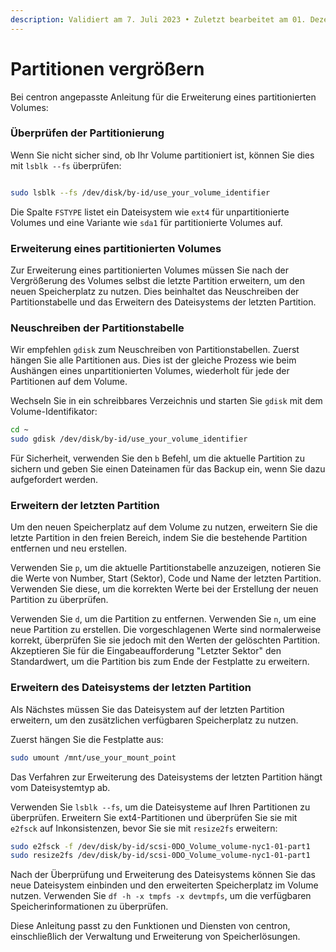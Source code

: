 ```yaml
---
description: Validiert am 7. Juli 2023 • Zuletzt bearbeitet am 01. Dezember 2023
---
```


# Partitionen vergrößern

Bei centron angepasste Anleitung für die Erweiterung eines partitionierten Volumes:



### **Überprüfen der Partitionierung**

Wenn Sie nicht sicher sind, ob Ihr Volume partitioniert ist, können Sie dies mit `lsblk --fs` überprüfen:

```bash

sudo lsblk --fs /dev/disk/by-id/use_your_volume_identifier
```

Die Spalte `FSTYPE` listet ein Dateisystem wie `ext4` für unpartitionierte Volumes und eine Variante wie `sda1` für partitionierte Volumes auf.



### **Erweiterung eines partitionierten Volumes**

Zur Erweiterung eines partitionierten Volumes müssen Sie nach der Vergrößerung des Volumes selbst die letzte Partition erweitern, um den neuen Speicherplatz zu nutzen. Dies beinhaltet das Neuschreiben der Partitionstabelle und das Erweitern des Dateisystems der letzten Partition.



### **Neuschreiben der Partitionstabelle**

Wir empfehlen `gdisk` zum Neuschreiben von Partitionstabellen. Zuerst hängen Sie alle Partitionen aus. Dies ist der gleiche Prozess wie beim Aushängen eines unpartitionierten Volumes, wiederholt für jede der Partitionen auf dem Volume.

Wechseln Sie in ein schreibbares Verzeichnis und starten Sie `gdisk` mit dem Volume-Identifikator:

```bash
cd ~
sudo gdisk /dev/disk/by-id/use_your_volume_identifier
```

Für Sicherheit, verwenden Sie den `b` Befehl, um die aktuelle Partition zu sichern und geben Sie einen Dateinamen für das Backup ein, wenn Sie dazu aufgefordert werden.



### **Erweitern der letzten Partition**

Um den neuen Speicherplatz auf dem Volume zu nutzen, erweitern Sie die letzte Partition in den freien Bereich, indem Sie die bestehende Partition entfernen und neu erstellen.

Verwenden Sie `p`, um die aktuelle Partitionstabelle anzuzeigen, notieren Sie die Werte von Number, Start (Sektor), Code und Name der letzten Partition. Verwenden Sie diese, um die korrekten Werte bei der Erstellung der neuen Partition zu überprüfen.

Verwenden Sie `d`, um die Partition zu entfernen. Verwenden Sie `n`, um eine neue Partition zu erstellen. Die vorgeschlagenen Werte sind normalerweise korrekt, überprüfen Sie sie jedoch mit den Werten der gelöschten Partition. Akzeptieren Sie für die Eingabeaufforderung "Letzter Sektor" den Standardwert, um die Partition bis zum Ende der Festplatte zu erweitern.



### **Erweitern des Dateisystems der letzten Partition**

Als Nächstes müssen Sie das Dateisystem auf der letzten Partition erweitern, um den zusätzlichen verfügbaren Speicherplatz zu nutzen.

Zuerst hängen Sie die Festplatte aus:

```bash
sudo umount /mnt/use_your_mount_point
```

Das Verfahren zur Erweiterung des Dateisystems der letzten Partition hängt vom Dateisystemtyp ab.

Verwenden Sie `lsblk --fs`, um die Dateisysteme auf Ihren Partitionen zu überprüfen. Erweitern Sie ext4-Partitionen und überprüfen Sie sie mit `e2fsck` auf Inkonsistenzen, bevor Sie sie mit `resize2fs` erweitern:

```bash
sudo e2fsck -f /dev/disk/by-id/scsi-0DO_Volume_volume-nyc1-01-part1
sudo resize2fs /dev/disk/by-id/scsi-0DO_Volume_volume-nyc1-01-part1
```

Nach der Überprüfung und Erweiterung des Dateisystems können Sie das neue Dateisystem einbinden und den erweiterten Speicherplatz im Volume nutzen. Verwenden Sie `df -h -x tmpfs -x devtmpfs`, um die verfügbaren Speicherinformationen zu überprüfen.

Diese Anleitung passt zu den Funktionen und Diensten von centron, einschließlich der Verwaltung und Erweiterung von Speicherlösungen.
